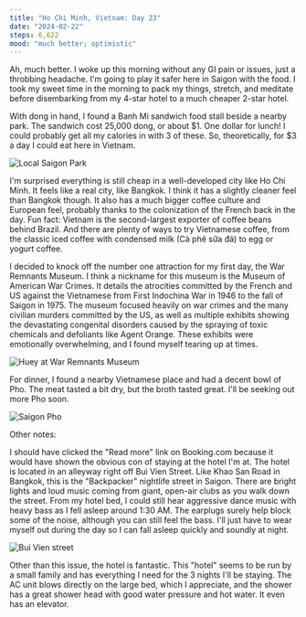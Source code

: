 ```yaml
---
title: "Ho Chi Minh, Vietnam: Day 23"
date: "2024-02-22"
steps: 6,622
mood: "much better; optimistic"
---
```


Ah, much better. I woke up this morning without any GI pain or issues, just a throbbing headache. I'm going to play it safer here in Saigon with the food. I took my sweet time in the morning to pack my things, stretch, and meditate before disembarking from my 4-star hotel to a much cheaper 2-star hotel.

With dong in hand, I found a Banh Mi sandwich food stall beside a nearby park. The sandwich cost 25,000 dong, or about $1. One dollar for lunch! I could probably get all my calories in with 3 of these. So, theoretically, for $3 a day I could eat here in Vietnam.

![Local Saigon Park](/images/saigon-local-park.jpeg)

I'm surprised everything is still cheap in a well-developed city like Ho Chi Minh. It feels like a real city, like Bangkok. I think it has a slightly cleaner feel than Bangkok though. It also has a much bigger coffee culture and European feel, probably thanks to the colonization of the French back in the day. Fun fact: Vietnam is the second-largest exporter of coffee beans behind Brazil. And there are plenty of ways to try Vietnamese coffee, from the classic iced coffee with condensed milk (Cà phê sữa đá) to egg or yogurt coffee.

I decided to knock off the number one attraction for my first day, the War Remnants Museum. I think a nickname for this museum is the Museum of American War Crimes. It details the atrocities committed by the French and US against the Vietnamese from First Indochina War in 1946 to the fall of Saigon in 1975. The museum focused heavily on war crimes and the many civilian murders committed by the US, as well as multiple exhibits showing the devastating congenital disorders caused by the spraying of toxic chemicals and defoliants like Agent Orange. These exhibits were emotionally overwhelming, and I found myself tearing up at times.

![Huey at War Remnants Museum](/images/war-remnants-huey.jpeg)

For dinner, I found a nearby Vietnamese place and had a decent bowl of Pho. The meat tasted a bit dry, but the broth tasted great. I'll be seeking out more Pho soon.

![Saigon Pho](/images/saigon-pho.jpeg)

Other notes:

I should have clicked the "Read more" link on Booking.com because it would have shown the obvious con of staying at the hotel I'm at. The hotel is located in an alleyway right off Bui Vien Street. Like Khao San Road in Bangkok, this is the "Backpacker" nightlife street in Saigon. There are bright lights and loud music coming from giant, open-air clubs as you walk down the street. From my hotel bed, I could still hear aggressive dance music with heavy bass as I fell asleep around 1:30 AM. The earplugs surely help block some of the noise, although you can still feel the bass. I'll just have to wear myself out during the day so I can fall asleep quickly and soundly at night.

![Bui Vien street](/images/bui-vien.jpeg)

Other than this issue, the hotel is fantastic. This "hotel" seems to be run by a small family and has everything I need for the 3 nights I'll be staying. The AC unit blows directly on the large bed, which I appreciate, and the shower has a great shower head with good water pressure and hot water. It even has an elevator.
